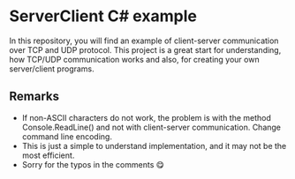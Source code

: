 # ServerClient C# example
In this repository, you will find an example of client-server communication over TCP and UDP protocol. 
This project is a great start for understanding, how TCP/UDP communication works and also, for creating your own server/client programs.
## Remarks
* If non-ASCII characters do not work, the problem is with the method Console.ReadLine() and not with client-server communication. Change command line encoding.
* This is just a simple to understand implementation, and it may not be the most efficient.
* Sorry for the typos in the comments 😋
